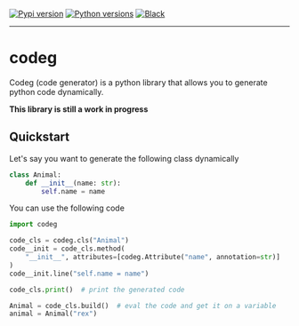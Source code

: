 [![Pypi version](https://img.shields.io/pypi/v/codeg.svg)](https://pypi.org/project/codeg/) [![Python versions](https://img.shields.io/pypi/pyversions/codeg.svg)](https://pypi.org/project/codeg/) [![Black](https://img.shields.io/badge/code%20style-black-000000.svg)](https://github.com/psf/black)

-----------------

# codeg

Codeg (code generator) is a python library that allows you to generate python code dynamically.

**This library is still a work in progress**

## Quickstart

Let's say you want to generate the following class dynamically

```python
class Animal:
    def __init__(name: str):
        self.name = name
```



You can use the following code

```python
import codeg

code_cls = codeg.cls("Animal")
code__init = code_cls.method(
    "__init__", attributes=[codeg.Attribute("name", annotation=str)]
)
code__init.line("self.name = name")

code_cls.print()  # print the generated code

Animal = code_cls.build()  # eval the code and get it on a variable
animal = Animal("rex")
```
